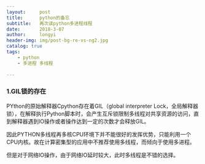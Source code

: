 ```yaml
---
layout:     post
title:      python的备忘
subtitle:  	再次读python多进程线程
date:       2018-3-07
author:     longyi
header-img: img/post-bg-re-vs-ng2.jpg
catalog: true
tags:
    - python
    - 多进程 多线程
    
---
```


### 1.GIL锁的存在

PYthon的原始解释器Cpython存在着GIL（global interpreter Lock，全局解释器锁），在解释执行Python脚本时，会产生互斥锁限制多线程对共享资源的访问，直到解释器遇到IO操作或者操作达到一定的次数才会释放GIL。

因此PYTHON多线程再多核CPU环境下并不能很好的发挥优势，只能利用一个CPU内核。故在计算密集型的应用中不推荐使用多线程，而倾向于使用多进程。

但是对于网络IO操作，由于网络IO延时较大，此时多线程是不错的选择。




